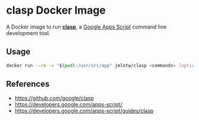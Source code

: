 # clasp Docker Image

A Docker image to run [**clasp**](https://github.com/google/clasp), a [Google Apps Script](https://developers.google.com/apps-script/) command line development tool.

## Usage

```bash
docker run --rm -v "$(pwd):/usr/src/app" jmlntw/clasp <commands> [options]
```

## References

* <https://github.com/google/clasp>
* <https://developers.google.com/apps-script/>
* <https://developers.google.com/apps-script/guides/clasp>
